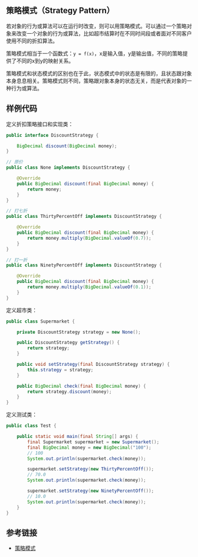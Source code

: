 <!--
date: 2022-01-18T22:34:12+08:00
lastmod: 2022-01-25T22:34:12+08:00
-->
## 策略模式（Strategy Pattern）

若对象的行为或算法可以在运行时改变，则可以用策略模式。可以通过一个策略对象来改变一个对象的行为或算法，比如超市结算时在不同时间段或者面对不同客户使用不同的折扣算法。

策略模式相当于一个函数式：`y = f(x)`，x是输入值，y是输出值，不同的策略提供了不同的x到y的映射关系。

策略模式和状态模式的区别也在于此，状态模式中的状态是有限的，且状态跟对象本身息息相关。策略模式则不同，策略跟对象本身的状态无关，而是代表对象的一种行为或算法。

## 样例代码

定义折扣策略接口和实现类：

```java
public interface DiscountStrategy {

    BigDecimal discount(BigDecimal money);
}

// 原价
public class None implements DiscountStrategy {

    @Override
    public BigDecimal discount(final BigDecimal money) {
        return money;
    }
}

// 打七折
public class ThirtyPercentOff implements DiscountStrategy {

    @Override
    public BigDecimal discount(final BigDecimal money) {
        return money.multiply(BigDecimal.valueOf(0.7));
    }
}

// 打一折
public class NinetyPercentOff implements DiscountStrategy {

    @Override
    public BigDecimal discount(final BigDecimal money) {
        return money.multiply(BigDecimal.valueOf(0.1));
    }
}
```

定义超市类：

```java
public class Supermarket {

    private DiscountStrategy strategy = new None();

    public DiscountStrategy getStrategy() {
        return strategy;
    }

    public void setStrategy(final DiscountStrategy strategy) {
        this.strategy = strategy;
    }

    public BigDecimal check(final BigDecimal money) {
        return strategy.discount(money);
    }
}
```

定义测试类：

```java
public class Test {

    public static void main(final String[] args) {
        final Supermarket supermarket = new Supermarket();
        final BigDecimal money = new BigDecimal("100");
        // 100
        System.out.println(supermarket.check(money));

        supermarket.setStrategy(new ThirtyPercentOff());
        // 70.0
        System.out.println(supermarket.check(money));

        supermarket.setStrategy(new NinetyPercentOff());
        // 10.0
        System.out.println(supermarket.check(money));
    }
}

```

## 参考链接

* [策略模式](https://www.runoob.com/design-pattern/strategy-pattern.html)